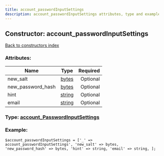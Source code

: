 ```yaml
---
title: account_passwordInputSettings
description: account_passwordInputSettings attributes, type and example
---
```

## Constructor: account\_passwordInputSettings  
[Back to constructors index](index.md)



### Attributes:

| Name     |    Type       | Required |
|----------|:-------------:|---------:|
|new\_salt|[bytes](../types/bytes.md) | Optional|
|new\_password\_hash|[bytes](../types/bytes.md) | Optional|
|hint|[string](../types/string.md) | Optional|
|email|[string](../types/string.md) | Optional|



### Type: [account\_PasswordInputSettings](../types/account_PasswordInputSettings.md)


### Example:

```
$account_passwordInputSettings = ['_' => account_passwordInputSettings', 'new_salt' => bytes, 'new_password_hash' => bytes, 'hint' => string, 'email' => string, ];
```